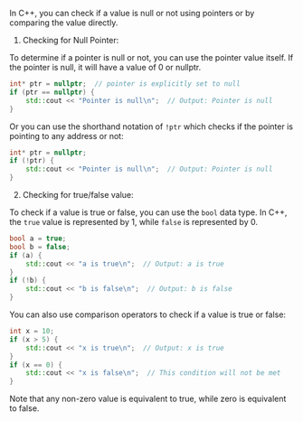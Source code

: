 In C++, you can check if a value is null or not using pointers or by comparing the value directly.

1. Checking for Null Pointer:

To determine if a pointer is null or not, you can use the pointer value itself. If the pointer is null, it will have a value of 0 or nullptr.

```c++
int* ptr = nullptr;  // pointer is explicitly set to null
if (ptr == nullptr) {
    std::cout << "Pointer is null\n";  // Output: Pointer is null
}
```

Or you can use the shorthand notation of `!ptr` which checks if the pointer is pointing to any address or not:

```c++
int* ptr = nullptr;
if (!ptr) {
    std::cout << "Pointer is null\n";  // Output: Pointer is null
}
```

2. Checking for true/false value:

To check if a value is true or false, you can use the `bool` data type. In C++, the `true` value is represented by 1, while `false` is represented by 0.

```c++
bool a = true;
bool b = false;
if (a) {
    std::cout << "a is true\n";  // Output: a is true
}
if (!b) {
    std::cout << "b is false\n";  // Output: b is false
}
```

You can also use comparison operators to check if a value is true or false:

```c++
int x = 10;
if (x > 5) {
    std::cout << "x is true\n";  // Output: x is true
}
if (x == 0) {
    std::cout << "x is false\n";  // This condition will not be met
}
```

Note that any non-zero value is equivalent to true, while zero is equivalent to false.